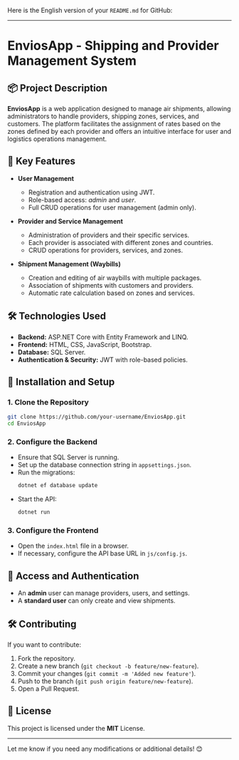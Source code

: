 Here is the English version of your `README.md` for GitHub:  

---

# **EnviosApp - Shipping and Provider Management System**  

## 📦 Project Description  
**EnviosApp** is a web application designed to manage air shipments, allowing administrators to handle providers, shipping zones, services, and customers. The platform facilitates the assignment of rates based on the zones defined by each provider and offers an intuitive interface for user and logistics operations management.  

## 🚀 Key Features  
- **User Management**  
  - Registration and authentication using JWT.  
  - Role-based access: *admin* and *user*.  
  - Full CRUD operations for user management (admin only).  

- **Provider and Service Management**  
  - Administration of providers and their specific services.  
  - Each provider is associated with different zones and countries.  
  - CRUD operations for providers, services, and zones.  

- **Shipment Management (Waybills)**  
  - Creation and editing of air waybills with multiple packages.  
  - Association of shipments with customers and providers.  
  - Automatic rate calculation based on zones and services.  

## 🛠️ Technologies Used  
- **Backend:** ASP.NET Core with Entity Framework and LINQ.  
- **Frontend:** HTML, CSS, JavaScript, Bootstrap.  
- **Database:** SQL Server.  
- **Authentication & Security:** JWT with role-based policies.  

## 📖 Installation and Setup  
### **1. Clone the Repository**  
```bash
git clone https://github.com/your-username/EnviosApp.git
cd EnviosApp
```

### **2. Configure the Backend**  
- Ensure that SQL Server is running.  
- Set up the database connection string in `appsettings.json`.  
- Run the migrations:  
  ```bash
  dotnet ef database update
  ```
- Start the API:  
  ```bash
  dotnet run
  ```

### **3. Configure the Frontend**  
- Open the `index.html` file in a browser.  
- If necessary, configure the API base URL in `js/config.js`.  

## 🔑 Access and Authentication  
- An **admin** user can manage providers, users, and settings.  
- A **standard user** can only create and view shipments.  

## 🛠️ Contributing  
If you want to contribute:  
1. Fork the repository.  
2. Create a new branch (`git checkout -b feature/new-feature`).  
3. Commit your changes (`git commit -m 'Added new feature'`).  
4. Push to the branch (`git push origin feature/new-feature`).  
5. Open a Pull Request.  

## 📄 License  
This project is licensed under the **MIT** License.  

---

Let me know if you need any modifications or additional details! 😊
